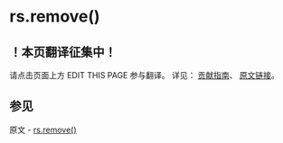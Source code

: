 # rs.remove()

## ！本页翻译征集中！

请点击页面上方 EDIT THIS PAGE 参与翻译。
详见：
[贡献指南]( https://github.com/JinMuInfo/MongoDB-Manual-zh/blob/master/CONTRIBUTING.md )、
[原文链接](  https://docs.mongodb.com/manual/reference/method/rs.remove/  )。

## 参见

原文 - [rs.remove()]( https://docs.mongodb.com/manual/reference/method/rs.remove/ )

